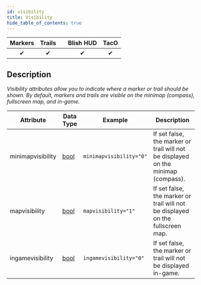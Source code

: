 ```yaml
---
id: visibility
title: Visibility
hide_table_of_contents: true
---
```


| Markers | Trails | | Blish HUD | TacO |
|-|-|-|-|-|
| <center>✔</center> | <center>✔</center> | | <center>✔</center> | <center>✔</center> |

## Description

*Visibility attributes allow you to indicate where a marker or trail should be shown.  By default, markers and trails are visible on the minimap (compass), fullscreen map, and in-game.*

| Attribute | Data Type | Example | Description |
|-|-|-|-|
| minimapvisibility | [bool](../datatypes/bool) | `minimapvisibility="0"` | If set false, the marker or trail will not be displayed on the minimap (compass). |
| mapvisibility | [bool](../datatypes/bool) | `mapvisibility="1"` | If set false, the marker or trail will not be displayed on the fullscreen map. |
| ingamevisibility | [bool](../datatypes/bool) | `ingamevisibility="0"` | If set false, the marker or trail will not be displayed in-game. |